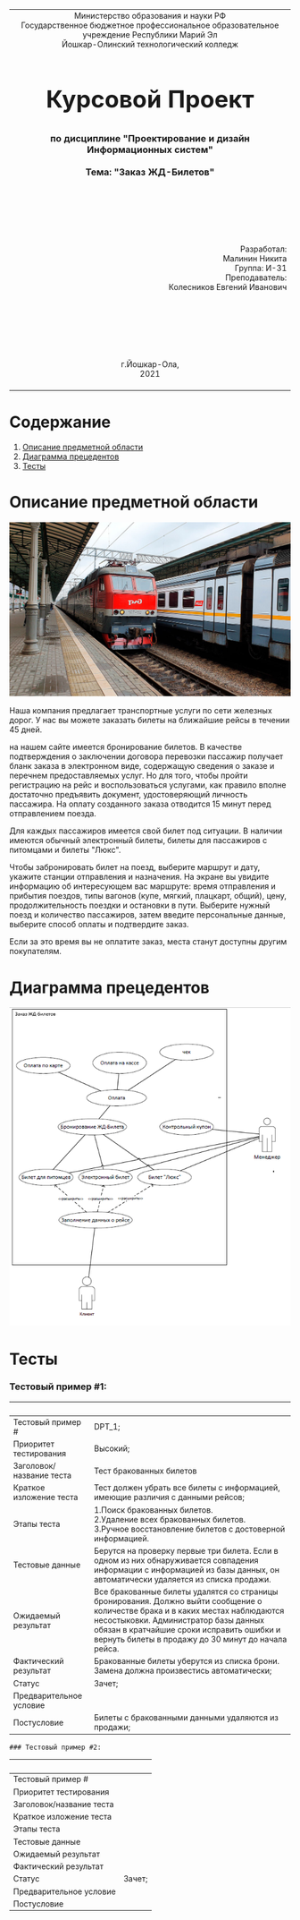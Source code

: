 <table style="width: 100%;">
  <tr>
    <td style="text-align: center; border: none;">
    Министерство образования и науки РФ<br>
Государственное бюджетное профессиональное образовательное учреждение Республики Марий Эл<br>
Йошкар-Олинский технологический колледж
</td>
  </tr>
  <tr>
    <td style="text-align: center; border: none; height: 15em;">
    <h2 style="font-size:3em;">Курсовой Проект</h2>
      <h3>по дисциплине "Проектирование и дизайн Информационных систем"<br><br> Тема:<b> "Заказ ЖД-Билетов"<b> </h3></td>
  </tr>
  <tr>
    <br><br><td style="text-align: right; border: none; height: 20em;">
      Разработал:<br/>
      Малинин Никита<br>
      Группа: И-31<br>
      Преподаватель:<br>
      Колесников Евгений Иванович
    </td>
  </tr>
  <tr>
    <td style="text-align: center; border: none; height: 5em;">
    г.Йошкар-Ола,<br> 2021</td>
  </tr>
</table>
<div style="page-break-after: always;"></div>

# Содержание  

1. [Описание предметной области](#описание-предметной-области)
2. [Диаграмма прецедентов](#диаграмма-прецедентов)
3. [Тесты](#тесты)

# Описание предметной области

![](./img/1.jpeg)

Наша компания предлагает транспортные услуги по сети железных дорог. У нас вы можете заказать билеты на ближайшие рейсы в течении 45 дней.

 на нашем сайте имеется бронирование билетов.
В качестве подтверждения о заключении договора перевозки пассажир получает бланк заказа в электронном виде, содержащую сведения о заказе и перечнем предоставляемых услуг.
 Но для того, чтобы пройти регистрацию на рейс и воспользоваться услугами, 
как правило вполне достаточно предъявить документ, удостоверяющий личность пассажира. 
На оплату созданного заказа отводится 15 минут перед отправлением поезда.

Для каждых пассажиров имеется свой билет под ситуации. В наличии имеются обычный электронный билеты, билеты для пассажиров с питомцами и билеты "Люкс".


Чтобы забронировать билет на поезд, выберите маршрут и дату, укажите станции отправления и назначения. 
На экране вы увидите информацию об интересующем вас маршруте: время отправления и прибытия поездов, типы вагонов (купе, мягкий, плацкарт, общий), 
цену, продолжительность поездки и остановки в пути. Выберите нужный поезд и количество пассажиров, затем введите персональные данные,
 выберите способ оплаты и подтвердите заказ.

 Если за это время вы не оплатите заказ, места станут доступны другим покупателям. 

# Диаграмма прецедентов

![](./img/2.png)

# Тесты
  ### Тестовый пример #1:

&nbsp;|&nbsp;|
---|---|
Тестовый пример # |DPT_1; | 
Приоритет тестирования | Высокий;| 
Заголовок/название теста | Тест бракованных билетов |
Краткое изложение теста | Тест должен убрать все билеты с информацией, имеющие различия с данными рейсов; |
Этапы теста | 1.Поиск бракованных билетов. <br>2.Удаление всех бракованных билетов.<br> 3.Ручное восстановление билетов с достоверной информацией. |
Тестовые данные | Берутся на проверку первые три билета. Если в одном из них обнаруживается совпадения информации с информацией из базы данных, он автоматически удаляется из списка продажи.| 
Ожидаемый результат |  Все бракованные билеты удалятся со страницы бронирования. Должно выйти сообщение о количестве брака и в каких местах наблюдаются несостыковки. Администратор базы данных обязан в кратчайшие сроки исправить ошибки и вернуть билеты в продажу до 30 минут до начала рейса.  |
Фактический результат | Бракованные билеты уберутся из списка брони. Замена должна произвестись автоматически; | 
Статус |  Зачет; | 
Предварительное условие |   |
Постусловие |  Билеты с бракованными данными удаляются из продажи; |
  
    ### Тестовый пример #2:

&nbsp;|&nbsp;|
---|---|
Тестовый пример # | | 
Приоритет тестирования | | 
Заголовок/название теста | |
Краткое изложение теста |  |
Этапы теста | |
Тестовые данные | | 
Ожидаемый результат |    |
Фактический результат | | 
Статус |  Зачет; | 
Предварительное условие |  |
Постусловие |  |
